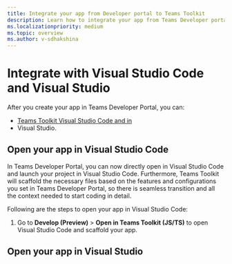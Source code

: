 ```yaml
---
title: Integrate your app from Developer portal to Teams Toolkit
description: Learn how to integrate your app from Teams Developer portal to Teams Toolkit in Visual Studio Code and Visual Studio.
ms.localizationpriority: medium
ms.topic: overview
ms.author: v-sdhakshina
---
```


# Integrate with Visual Studio Code and Visual Studio

After you create your app in Teams Developer Portal, you can:

* [Teams Toolkit Visual Studio Code and in](#open-your-app-in-visual-studio-code)
* Visual Studio.

## Open your app in Visual Studio Code

In Teams Developer Portal, you can now directly open in Visual Studio Code and launch your project in Visual Studio Code. Furthermore, Teams Toolkit will scaffold the necessary files based on the features and configurations you set in Teams Developer Portal, so there is seamless transition and all the context needed to start coding in detail.

Following are the steps to open your app in Visual Studio Code:

1. Go to **Develop (Preview)** > **Open in Teams Toolkit (JS/TS)** to open Visual Studio Code and scaffold your app.

## Open your app in Visual Studio
